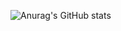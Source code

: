 ![Anurag's GitHub stats](https://github-readme-stats.vercel.app/api?username=mgfcf&show_icons=true&theme=cobalt)
